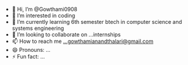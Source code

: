 - 👋 Hi, I’m @Gowthami0908
- 👀 I’m interested in coding
- 🌱 I’m currently learning 6th semester btech in computer science and systems engineering
- 💞️ I’m looking to collaborate on ...internships
- 📫 How to reach me ...gowthamianandthalari@gmail.com
- 😄 Pronouns: ...
- ⚡ Fun fact: ...

<!---
Gowthami0908/Gowthami0908 is a ✨ special ✨ repository because its `README.md` (this file) appears on your GitHub profile.
You can click the Preview link to take a look at your changes.
--->
